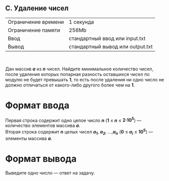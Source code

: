 ## C. Удаление чисел

|                     |           |
|---------------------|-----------|
| Ограничение времени | 1 секунда |
| Ограничение памяти  | 256Mb      |
| Ввод                | стандартный ввод или input.txt  |
| Вывод               | стандартный вывод или output.txt |

<br>

Дан массив ***a*** из ***n*** чисел. Найдите минимальное количество чисел, после удаления которых попарная разность оставшихся чисел по модулю не будет превышать **1**, то есть после удаления ни одно число не должно отличаться от какого-либо другого более чем на **1**.

# Формат ввода

Первая строка содержит одно целое число 
***n*** (**1** ≤ ***n*** ≤ **2⋅10<sup>5</sup>**) — количество элементов массива ***a***.  
Вторая строка содержит ***n*** целых чисел ***a<sub>1</sub>***, ***a<sub>2</sub>***, ...,***a<sub>n</sub>*** (**0** ≤ ***a<sub>i</sub>*** ≤ **10<sup>5</sup>**) — элементы массива ***a***.

# Формат вывода

Выведите одно число — ответ на задачу.
